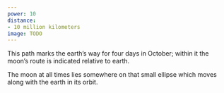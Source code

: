 ```yaml
---
power: 10
distance:
- 10 million kilometers
image: TODO
---
```

This path marks the earth’s way for four days in October; within it the moon’s route is indicated relative to earth.

The moon at all times lies somewhere on that small ellipse which moves along with the earth in its orbit.
